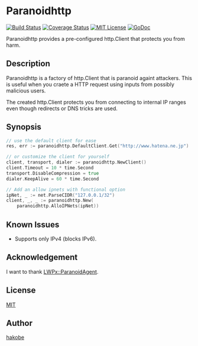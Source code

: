 # Paranoidhttp

[![Build Status](https://travis-ci.org/hakobe/paranoidhttp.svg?branch=master)][travis]
[![Coverage Status](https://coveralls.io/repos/hakobe/paranoidhttp/badge.svg?branch=master)][coveralls]
[![MIT License](http://img.shields.io/badge/license-MIT-blue.svg?style=flat-square)][license]
[![GoDoc](https://godoc.org/github.com/hakobe/paranoidhttp?status.svg)][godoc]

[travis]: https://travis-ci.org/hakobe/paranoidhttp
[coveralls]: https://coveralls.io/r/hakobe/paranoidhttp?branch=master
[license]: https://github.com/hakobe/paranoidhttp/blob/master/LICENSE
[godoc]: https://godoc.org/github.com/hakobe/paranoidhttp

Paranoidhttp provides a pre-configured http.Client that protects you from harm.

## Description

Paranoidhttp is a factory of http.Client that is paranoid againt attackers.
This is useful when you craete a HTTP request using inputs from possibly malicious users.

The created http.Client protects you from connecting to internal IP ranges
even though redirects or DNS tricks are used.

## Synopsis

```go
// use the default client for ease
res, err := paranoidhttp.DefaultClient.Get("http://www.hatena.ne.jp")

// or customize the client for yourself
client, transport, dialer := paranoidhttp.NewClient()
client.Timeout = 10 * time.Second
transport.DisableCompression = true
dialer.KeepAlive = 60 * time.Second

// Add an allow ipnets with functional option
ipNet, _ := net.ParseCIDR("127.0.0.1/32")
client, _, _ := paranoidhttp.New(
    paranoidhttp.AlloIPNets(ipNet))
```

## Known Issues

- Supports only IPv4 (blocks IPv6).

## Acknowledgement

I want to thank [LWPx::ParanoidAgent](https://metacpan.org/pod/LWPx::ParanoidAgent).

## License

[MIT](./LICENSE)

## Author

[hakobe](http://github.com/hakobe)

